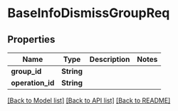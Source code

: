 # BaseInfoDismissGroupReq

## Properties

Name | Type | Description | Notes
------------ | ------------- | ------------- | -------------
**group_id** | **String** |  | 
**operation_id** | **String** |  | 

[[Back to Model list]](../README.md#documentation-for-models) [[Back to API list]](../README.md#documentation-for-api-endpoints) [[Back to README]](../README.md)


